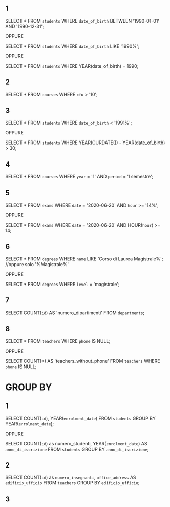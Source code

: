## 1

SELECT \*
FROM `students`
WHERE `date_of_birth`
BETWEEN '1990-01-01'
AND '1990-12-31';

OPPURE

SELECT \*
FROM `students`
WHERE `date_of_birth`
LIKE '1990%';

OPPURE

SELECT \*
FROM `students`
WHERE YEAR(date_of_birth) = 1990;

## 2

SELECT \*
FROM `courses`
WHERE `cfu` > '10';

## 3

SELECT \*
FROM `students`
WHERE `date_of_birth` < '1991%';

OPPURE

SELECT \*
FROM `students`
WHERE YEAR(CURDATE()) - YEAR(date_of_birth) > 30;

## 4

SELECT \*
FROM `courses`
WHERE `year` = '1'
AND `period` = 'I semestre';

## 5

SELECT \*
FROM `exams`
WHERE `date` = '2020-06-20'
AND `hour` >= '14%';

OPPURE

SELECT \*
FROM `exams`
WHERE `date` = '2020-06-20'
AND HOUR(`hour`) >= 14;

## 6

SELECT \*
FROM `degrees`
WHERE `name`
LIKE 'Corso di Laurea Magistrale%'; //oppure solo '%Magistrale%'

OPPURE

SELECT \*
FROM `degrees`
WHERE `level` = 'magistrale';

## 7

SELECT
COUNT(`id`)
AS 'numero_dipartimenti'
FROM `departments`;

## 8

SELECT \*
FROM `teachers`
WHERE `phone`
IS NULL;

OPPURE

SELECT
COUNT(\*)
AS 'teachers_without_phone'
FROM `teachers`
WHERE `phone`
IS NULL;

# GROUP BY

## 1

SELECT COUNT(`id`), YEAR(`enrolment_date`)
FROM `students`
GROUP BY YEAR(`enrolment_date`);

OPPURE

SELECT COUNT(`id`) as numero_studenti, YEAR(`enrolment_date`) AS `anno_di_iscrizione`
FROM `students`
GROUP BY `anno_di_iscrizione`;

## 2

SELECT COUNT(`id`) as `numero_insegnanti`, `office_address` AS `edificio_ufficio`
FROM `teachers`
GROUP BY `edificio_ufficio`;

## 3
